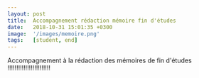 ```yaml
---
layout: post
title:  Accompagnement rédaction mémoire fin d'études
date:   2018-10-31 15:01:35 +0300
image:  '/images/memoire.png'
tags:   [student, end]
---
```

Accompagnement à la rédaction des mémoires de fin d'études  !!!!!!!!!!!!!!!!!!!!!!!!